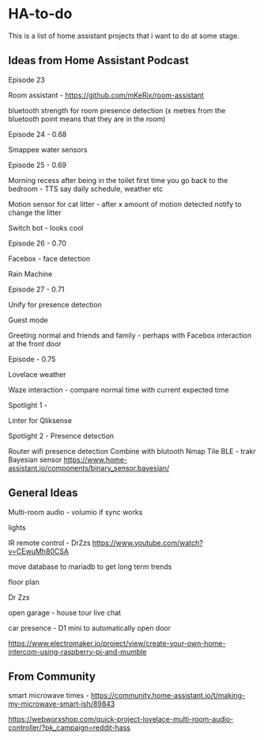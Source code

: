 # HA-to-do
This is a list of home assistant projects that i want to do at some stage. 

Ideas from Home Assistant Podcast
-
Episode 23

  Room assistant - https://github.com/mKeRix/room-assistant

  bluetooth strength for room presence detection (x metres from the bluetooth point means that they are in the room)

Episode 24 - 0.68

  Smappee water sensors
  
Episode 25 - 0.69

  Morning recess after being in the toilet first time you go back to the bedroom - TTS say daily schedule, weather etc
  
  Motion sensor for cat litter - after x amount of motion detected notify to change the litter
  
  Switch bot - looks cool

Episode 26 - 0.70

  Facebox - face detection
  
  Rain Machine 
  
Episode 27 - 0.71

  Unify for presence detection
  
  Guest mode
  
  Greeting normal and friends and family - perhaps with Facebox interaction at the front door
  
Episode - 0.75

  Lovelace weather
  
  Waze interaction - compare normal time with current expected time
  
Spotlight 1 - 

  Linter for Qliksense

Spotlight 2 - Presence detection

  Router wifi presence detection
  Combine with blutooth
  Nmap
  Tile BLE - trakr
  Bayesian sensor https://www.home-assistant.io/components/binary_sensor.bayesian/ 



General Ideas
-
Multi-room audio - volumio if sync works

lights

IR remote control - DrZzs https://www.youtube.com/watch?v=CEwuMh80CSA

move database to mariadb to get long term trends 

floor plan 

Dr Zzs

open garage - house tour live chat

car presence - D1 mini to automatically open door 

https://www.electromaker.io/project/view/create-your-own-home-intercom-using-raspberry-pi-and-mumble


From Community
-
smart microwave times - https://community.home-assistant.io/t/making-my-microwave-smart-ish/89843

https://webworxshop.com/quick-project-lovelace-multi-room-audio-controller/?pk_campaign=reddit-hass
